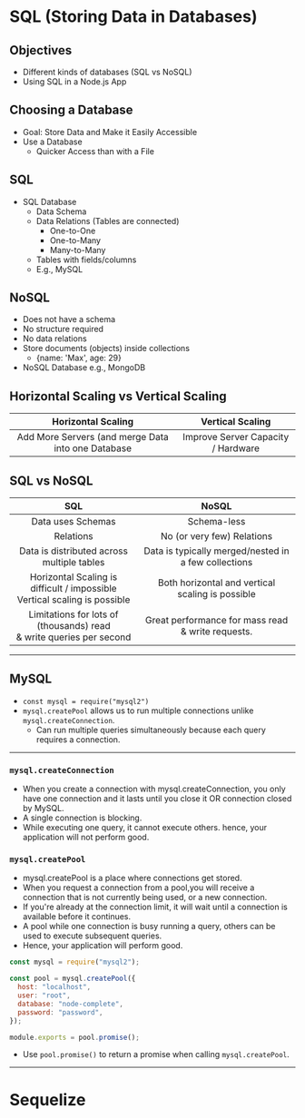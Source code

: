# SQL (Storing Data in Databases)

## Objectives

- Different kinds of databases (SQL vs NoSQL)
- Using SQL in a Node.js App

## Choosing a Database

- Goal: Store Data and Make it Easily Accessible
- Use a Database
  - Quicker Access than with a File

## SQL

- SQL Database
  - Data Schema
  - Data Relations (Tables are connected)
    - One-to-One
    - One-to-Many
    - Many-to-Many
  - Tables with fields/columns
  - E.g., MySQL

## NoSQL

- Does not have a schema
- No structure required
- No data relations
- Store documents (objects) inside collections
  - {name: 'Max', age: 29}
- NoSQL Database e.g., MongoDB

## Horizontal Scaling vs Vertical Scaling

|                 Horizontal Scaling                 |          Vertical Scaling          |
| :------------------------------------------------: | :--------------------------------: |
| Add More Servers (and merge Data into one Database | Improve Server Capacity / Hardware |

## SQL vs NoSQL

|                                      SQL                                       |                        NoSQL                         |
| :----------------------------------------------------------------------------: | :--------------------------------------------------: |
|                               Data uses Schemas                                |                     Schema-less                      |
|                                   Relations                                    |              No (or very few) Relations              |
|                   Data is distributed across multiple tables                   | Data is typically merged/nested in a few collections |
| Horizontal Scaling is difficult / impossible <br> Vertical scaling is possible |   Both horizontal and vertical scaling is possible   |
|    Limitations for lots of (thousands) read <br> & write queries per second    |  Great performance for mass read & write requests.   |

-----

## MySQL

- `const mysql = require("mysql2")`
- `mysql.createPool` allows us to run multiple connections unlike `mysql.createConnection`.
  - Can run multiple queries simultaneously because each query requires a connection.

-----

### `mysql.createConnection`

- When you create a connection with mysql.createConnection, you only have one connection and it lasts until you close it OR connection closed by MySQL.
- A single connection is blocking. 
- While executing one query, it cannot execute others. hence, your application will not perform good.

### `mysql.createPool`

- mysql.createPool is a place where connections get stored.
- When you request a connection from a pool,you will receive a connection that is not currently being used, or a new connection.
- If you're already at the connection limit, it will wait until a connection is available before it continues.
- A pool while one connection is busy running a query, others can be used to execute subsequent queries. 
- Hence, your application will perform good.

```js
const mysql = require("mysql2");

const pool = mysql.createPool({
  host: "localhost",
  user: "root",
  database: "node-complete",
  password: "password",
});

module.exports = pool.promise();
```

- Use `pool.promise()` to return a promise when calling `mysql.createPool`.

-----

# Sequelize


